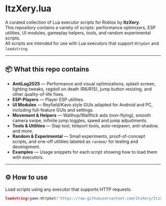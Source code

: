 # ItzXery.lua

A curated collection of Lua executor scripts for Roblox by **ItzXery**.  
This repository contains a variety of scripts: performance optimizers, ESP utilities, UI modules, gameplay helpers, tools, and random experimental scripts.  
All scripts are intended for use with Lua executors that support `HttpGet` and `loadstring`.

---

## 📦 What this repo contains
- **AntiLag2025** — Performance and visual optimizations, splash screen, lighting tweaks, ragdoll on death (R6/R15), jump button resizing, and other quality-of-life fixes.
- **ESP-Players** — Player ESP utilities.
- **UI Modules** — Reyfield/Kavo style GUIs adapted for Android and PC, including full-feature GUIs and settings.
- **Movement & Helpers** — Wallhop/Wallflick aids (non-flying), smooth camera swipe, infinite jump toggles, speed and jump adjustments.
- **Tools & Utilities** — Slap tool, teleport tools, auto-respawn, anti-shadow, and more.
- **Random & Experimental** — Small experiments, proof-of-concept scripts, and one-off utilities labeled as `random/` for testing and development.
- **Examples** — Usage snippets for each script showing how to load them with executors.

---

## ⚙️ How to use
Load scripts using any executor that supports HTTP requests:
```lua
loadstring(game:HttpGet("https://raw.githubusercontent.com/ItzXery/ItzXery.lua/main/Esp-Players.lua"))()
